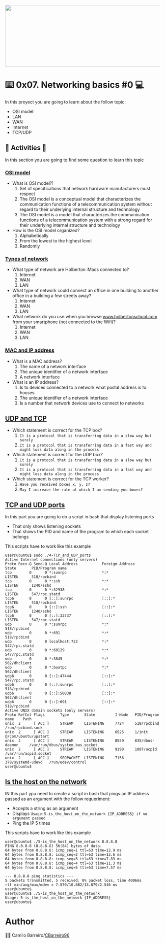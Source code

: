 <img src="https://user-images.githubusercontent.com/66263776/98416555-43fa9b80-204d-11eb-800a-df8e19b62655.jpg" width="700" height= "200"> 

# :keyboard: 0x07. Networking basics #0 :computer:

In this proyect you are going to learn about the follow topic:
* OSI model
* LAN
* WAN
* Internet
* TCP/UDP
## :memo: Activities :memo:
In this section you are going to find some question to learn this topic
### [OSI model](https://github.com/CBarreiro96/holberton-system_engineering-devops/blob/master/0x07-networking_basics/0-OSI_model "Osi model")
* What is OSI model?]
	1. Set of specifications that network hardware manufacturers must respect
	2. The OSI model is a conceptual model that characterizes the communication functions of a telecommunication system without regard to their underlying internal structure and technology
	3. The OSI model is a model that characterizes the communication functions of a telecommunication system with a strong regard for their underlying internal structure and technology
* How is the OSI model organized?
	1. Alphabetically
	2. From the lowest to the highest level
	3. Randomly
### [Types of network](https://github.com/CBarreiro96/holberton-system_engineering-devops/blob/master/0x07-networking_basics/1-types_of_network "type of network")
* What type of network are Holberton iMacs connected to?
	1. Internet
	2. WAN
	3. LAN
* What type of network could connect an office in one building to another office in a building a few streets away?
	1. Internet
	2. WAN
	3. LAN
* What network do you use when you browse www.holbertonschool.com from your smartphone (not connected to the Wifi)?
	1. Internet
	2. WAN
	3. LAN
### [MAC and IP address](https://github.com/CBarreiro96/holberton-system_engineering-devops/blob/master/0x07-networking_basics/2-MAC_and_IP_address "MAC")
* What is a MAC address?
	1. The name of a network interface
	2. The unique identifier of a network interface
	3. A network interface
* What is an IP address?
	1. Is to devices connected to a network what postal address is to houses
	2. The unique identifier of a network interface
	3. Is a number that network devices use to connect to networks
## [UDP and TCP ](https://github.com/CBarreiro96/holberton-system_engineering-devops/blob/master/0x07-networking_basics/3-UDP_and_TCP "UDP AND TCP")
* Which statement is correct for the TCP box?
	1. ```It is a protocol that is transferring data in a slow way but surely```
	2. ```It is a protocol that is transferring data in a fast way and might loss data along in the process```
* Which statement is correct for the UDP box?
	1. ```It is a protocol that is transferring data in a slow way but surely```
	2. ```It is a protocol that is transferring data in a fast way and might loss data along in the process```
* Which statement is correct for the TCP worker?
	1. ```Have you received boxes x, y, z?```
	2. ```May I increase the rate at which I am sending you boxes?```
## [TCP and UDP ports](https://github.com/CBarreiro96/holberton-system_engineering-devops/blob/master/0x07-networking_basics/4-TCP_and_UDP_ports "scrpt Bash TCP and UDP")
In this part you are going to do a script in bash  that display listening ports
* That only shows listening sockets
* That shows the PID and name of the program to which each socket belongs

This scripts have to work like this example
```
user@ubuntu$ sudo ./4-TCP_and_UDP_ports
Active Internet connections (only servers)
Proto Recv-Q Send-Q Local Address           Foreign Address         State       PID/Program name
tcp        0      0 *:sunrpc                *:*                     LISTEN      518/rpcbind
tcp        0      0 *:ssh                   *:*                     LISTEN      1240/sshd
tcp        0      0 *:32938                 *:*                     LISTEN      547/rpc.statd
tcp6       0      0 [::]:sunrpc             [::]:*                  LISTEN      518/rpcbind
tcp6       0      0 [::]:ssh                [::]:*                  LISTEN      1240/sshd
tcp6       0      0 [::]:33737              [::]:*                  LISTEN      547/rpc.statd
udp        0      0 *:sunrpc                *:*                                 518/rpcbind
udp        0      0 *:691                   *:*                                 518/rpcbind
udp        0      0 localhost:723           *:*                                 547/rpc.statd
udp        0      0 *:60129                 *:*                                 547/rpc.statd
udp        0      0 *:3845                  *:*                                 562/dhclient
udp        0      0 *:bootpc                *:*                                 562/dhclient
udp6       0      0 [::]:47444              [::]:*                              547/rpc.statd
udp6       0      0 [::]:sunrpc             [::]:*                              518/rpcbind
udp6       0      0 [::]:50038              [::]:*                              562/dhclient
udp6       0      0 [::]:691                [::]:*                              518/rpcbind
Active UNIX domain sockets (only servers)
Proto RefCnt Flags       Type       State         I-Node   PID/Program name    Path
unix  2      [ ACC ]     STREAM     LISTENING     7724     518/rpcbind         /run/rpcbind.sock
unix  2      [ ACC ]     STREAM     LISTENING     6525     1/init              @/com/ubuntu/upstart
unix  2      [ ACC ]     STREAM     LISTENING     8559     835/dbus-daemon     /var/run/dbus/system_bus_socket
unix  2      [ ACC ]     STREAM     LISTENING     9190     1087/acpid          /var/run/acpid.socket
unix  2      [ ACC ]     SEQPACKET  LISTENING     7156     378/systemd-udevd   /run/udev/control
user@ubuntu$
```

## [Is the host on the network](https://github.com/CBarreiro96/holberton-system_engineering-devops/blob/master/0x07-networking_basics/5-is_the_host_on_the_network "Use command ping")
IN this part ypu need to create a script in bash that pings an IP address passed as an argument with the follow requeriment:
* Accepts a string as an argument
* Displays ```Usage:5-is_the_host_on_the_network {IP_ADDRESS} if no argument passed```
* Ping the IP 5 times

This scripts have to work like this example
```
user@ubuntu$ ./5-is_the_host_on_the_network 8.8.8.8
PING 8.8.8.8 (8.8.8.8) 56(84) bytes of data.
64 bytes from 8.8.8.8: icmp_seq=1 ttl=63 time=12.9 ms
64 bytes from 8.8.8.8: icmp_seq=2 ttl=63 time=13.6 ms
64 bytes from 8.8.8.8: icmp_seq=3 ttl=63 time=7.83 ms
64 bytes from 8.8.8.8: icmp_seq=4 ttl=63 time=11.3 ms
64 bytes from 8.8.8.8: icmp_seq=5 ttl=63 time=7.57 ms

--- 8.8.8.8 ping statistics ---
5 packets transmitted, 5 received, 0% packet loss, time 4006ms
rtt min/avg/max/mdev = 7.570/10.682/13.679/2.546 ms
user@ubuntu$
user@ubuntu$ ./5-is_the_host_on_the_network
Usage: 5-is_the_host_on_the_network {IP_ADDRESS}
user@ubuntu$ 
```
# Author
:man_technologist: Camilo Barreiro/[CBarreiro96](https://github.com/CBarreiro96)
